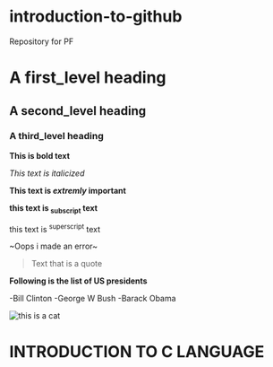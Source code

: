 # introduction-to-github
Repository for PF
# A first_level heading
## A second_level heading
### A third_level heading
**This is bold text** 

_This text is italicized_

**This text is _extremly_ important**

**this text is <sub>subscript</sub> text**

this text is <sup>superscript</sup> text

~Oops i made an error~

>Text that is a quote

**Following is the list of US presidents**

-Bill Clinton
  -George W Bush
    -Barack Obama

![this is a cat](https://myoctocat.com/assets/images/base-octocat.svg)

# INTRODUCTION TO C LANGUAGE

